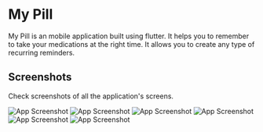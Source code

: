 
# My Pill

My Pill is an mobile application built using flutter. It helps you to remember to take your medications at the right time. It allows you to create any type of recurring reminders.





## Screenshots

Check screenshots of all the application's screens.

![App Screenshot](https://i.ibb.co/bPMWXBG/Screenshot-2024-01-24-12-24-53-12.jpg)
![App Screenshot](https://i.ibb.co/TKFVg4M/Screenshot-2024-01-24-12-25-01-32.jpg)
![App Screenshot](https://i.ibb.co/549wpxq/Screenshot-2024-01-24-12-26-26-82.jpg)
![App Screenshot](https://i.ibb.co/Lzv5SW9/Screenshot-2024-01-24-12-28-34-82.jpg)
![App Screenshot](https://i.ibb.co/8P7VKwd/Screenshot-2024-01-24-12-28-48-81.jpg)
![App Screenshot](https://i.ibb.co/Fs3gf2Q/Screenshot-2024-01-24-12-28-51-69.jpg)
